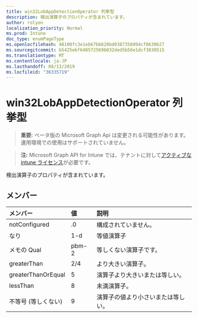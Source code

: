 ```yaml
---
title: win32LobAppDetectionOperator 列挙型
description: 検出演算子のプロパティが含まれています。
author: rolyon
localization_priority: Normal
ms.prod: Intune
doc_type: enumPageType
ms.openlocfilehash: 48100fc3e1eb67bb620bd0387356094cf8630b27
ms.sourcegitcommit: b5425ebf648572569b032ded5b56e1dcf3830515
ms.translationtype: MT
ms.contentlocale: ja-JP
ms.lasthandoff: 08/13/2019
ms.locfileid: "36335719"
---
```

# <a name="win32lobappdetectionoperator-enum-type"></a>win32LobAppDetectionOperator 列挙型

> **重要:** ベータ版の Microsoft Graph Api は変更される可能性があります。運用環境での使用はサポートされていません。

> **注:** Microsoft Graph API for Intune では、テナントに対して[アクティブな intune ライセンス](https://go.microsoft.com/fwlink/?linkid=839381)が必要です。

検出演算子のプロパティが含まれています。

## <a name="members"></a>メンバー
|メンバー|値|説明|
|:---|:---|:---|
|notConfigured|.0|構成されていません。|
|なり|1-d|等値演算子|
|メモの Qual|pbm-2|等しくない演算子です。|
|greaterThan|2/4|より大きい演算子。|
|greaterThanOrEqual|5|演算子より大きいまたは等しい。|
|lessThan|8 |未満演算子。|
|不等号 (等しくない)|9 |演算子の値より小さいまたは等しい。|



